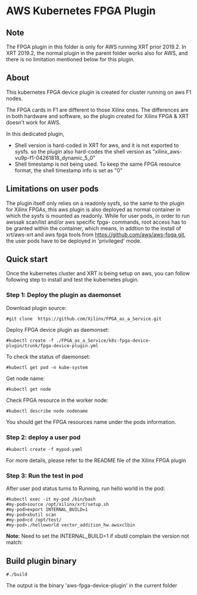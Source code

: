 # AWS Kubernetes FPGA Plugin

## Note

The FPGA plugin in this folder is only for AWS running XRT prior 2019.2. In XRT 2019.2,
the normal plugin in the parent folder works also for AWS, and there is no limitation
mentioned below for this plugin.

## About

This kubernetes FPGA device plugin is created for cluster running on aws F1 nodes.

The FPGA cards in F1 are different to those Xilinx ones. The differences are in both hardware
and software, so the plugin created for Xilinx FPGA & XRT doesn't work for AWS. 

In this dedicated plugin,

* Shell version is hard-coded in XRT for aws, and it is not exported to sysfs. so the
plugin also hard-codes the shell version as "xilinx_aws-vu9p-f1-04261818_dynamic_5_0"
* Shell timestamp is not being used. To keep the same FPGA resource format, the shell
timestamp info is set as "0" 

## Limitations on user pods

The plugin itself only relies on a readonly sysfs, so the same to the plugin for Xilinx
FPGAs, this aws plugin is also deployed as normal container in which the sysfs is mounted
as readonly. While for user pods, in order to run awssak scan/list and/or aws specific 
fpga- commands, root access has to be granted within the container, which means, in addtion
to the install of xrt/aws-xrt and aws fpga tools from https://github.com/aws/aws-fpga.git,
the user pods have to be deployed in 'privileged' mode.

## Quick start

Once the kubernetes cluster and XRT is being setup on aws, you can follow following step to install and test the kubernetes plugin.

### Step 1: Deploy the plugin as daemonset
Download plugin source:
```
#git clone  https://github.com/Xilinx/FPGA_as_a_Service.git
```
Deploy FPGA device plugin as daemonset:  
```
#kubectl create -f ./FPGA_as_a_Service/k8s-fpga-device-plugin/trunk/fpga-device-plugin.yml 
``` 
To check the status of daemonset:  
```
#kubectl get pod -n kube-system  
```
Get node name:  
```
#kubectl get node  
```
Check FPGA resource in the worker node:  
```
#kubectl describe node nodename  
```
You should get the FPGA resources name under the pods information.

### Step 2: deploy a user pod
```
#kubectl create -f mypod.yaml
```

For more details, please refer to the README file of the Xilinx FPGA plugin
### Step 3: Run the test in pod
After user pod status turns to Running, run hello world in the pod:  
```
#kubectl exec -it my-pod /bin/bash  
#my-pod>source /opt/xilinx/xrt/setup.sh  
#my-pod>export INTERNAL_BUILD=1  
#my-pod>xbutil scan  
#my-pod>cd /opt/test/  
#my-pod>./helloworld vector_addition_hw.awsxclbin
```
**Note:**  Need to set the INTERNAL_BUILD=1 if xbutil complain the version not match:  

## Build plugin binary

```
#./build
```

The output is the binary 'aws-fpga-device-plugin' in the current folder

